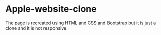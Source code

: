 # Apple-website-clone
The page is recreated using HTML and CSS and Bootstrap but  it is just a clone and it is  not responsive.
